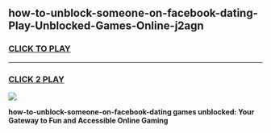 
## how-to-unblock-someone-on-facebook-dating-Play-Unblocked-Games-Online-j2agn
<h3>
<a href="https://premium76.site?title=how-to-unblock-someone-on-facebook-dating&ref=25A">CLICK TO PLAY</a></h3>
<hr>

<h3>
<a href="https://premium76.site?title=how-to-unblock-someone-on-facebook-dating&ref=25A">CLICK 2 PLAY</a>
  
</h3>

<a href="https://premium76.site?title=how-to-unblock-someone-on-facebook-dating&ref=25A"><img src="https://clearcache.store/games.png"></a>


**how-to-unblock-someone-on-facebook-dating games unblocked: Your Gateway to Fun and Accessible Online Gaming**
